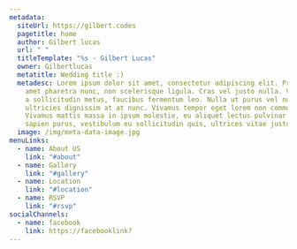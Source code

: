 ```yaml
---
metadata:
  siteUrl: https://gilbert.codes
  pagetitle: home
  author: Gilbert lucas
  url: " "
  titleTemplate: "%s · Gilbert Lucas"
  owner: Gilbertlucas
  metatitle: Wedding title :)
  metadesc: Lorem ipsum dolor sit amet, consectetur adipiscing elit. Praesent sit
    amet pharetra nunc, non scelerisque ligula. Cras vel justo nulla. Vestibulum
    a sollicitudin metus, faucibus fermentum leo. Nulla ut purus vel nunc
    ultricies dignissim at at nunc. Vivamus tempor eget lorem non commodo.
    Vivamus mattis massa in ipsum molestie, eu aliquet lectus pulvinar. Etiam
    sapien purus, vestibulum eu sollicitudin quis, ultrices vitae justo.
  image: /img/meta-data-image.jpg
menuLinks:
  - name: About US
    link: "#about"
  - name: Gallery
    link: "#gallery"
  - name: Location
    link: "#location"
  - name: RSVP
    link: "#rsvp"
socialChannels:
  - name: facebook
    link: https://facebooklink?
---
```

